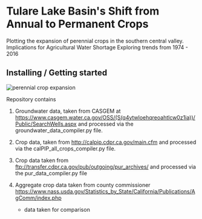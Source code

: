 # Tulare Lake Basin's Shift from Annual to Permanent Crops 

Plotting the expansion of perennial crops in the southern central valley. 
Implications for Agricultural Water Shortage
Exploring trends from 1974 - 2016


## Installing / Getting started 


![perennial crop expansion](https://raw.githubusercontent.com/nataliemall/tulare_git_repo/master/abstract_figure_mall.png)

Repository contains 
1. Groundwater data, taken from CASGEM at https://www.casgem.water.ca.gov/OSS/(S(q4ytwloehqreoahtlcw0z1ia))/Public/SearchWells.aspx and processed via the groundwater_data_compiler.py file.

2. Crop data, taken from http://calpip.cdpr.ca.gov/main.cfm  and processed via the calPIP_all_crops_compiler.py file. 

3. Crop data taken from ftp://transfer.cdpr.ca.gov/pub/outgoing/pur_archives/ and processed via the pur_data_compiler.py file 

4. Aggregate crop data taken from county commissioner https://www.nass.usda.gov/Statistics_by_State/California/Publications/AgComm/index.php  
    - data taken for comparison 




